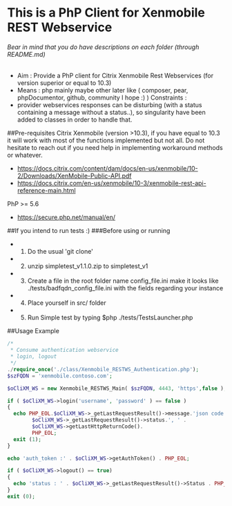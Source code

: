 # This is a PhP Client for Xenmobile REST Webservice
###### Bear in mind that you do have descriptions on each folder (through README.md)

- Aim : Provide a PhP client for Citrix Xenmobile Rest Webservices (for version superior or equal to 10.3)
- Means : php mainly maybe other later like ( composer, pear, phpDocumentor, github, community I hope :) )
Constraints :
- provider webservices responses can be disturbing (with a status containing a message without a status..),
  so singularity have been added to classes in order to handle that.

##Pre-requisites
Citrix Xenmobile (version >10.3), if you have equal to 10.3 it will work with most of the functions implemented but not all.
Do not hesitate to reach out if you need help in implementing workaround methods or whatever.
 - https://docs.citrix.com/content/dam/docs/en-us/xenmobile/10-2/Downloads/XenMobile-Public-API.pdf
 - https://docs.citrix.com/en-us/xenmobile/10-3/xenmobile-rest-api-reference-main.html

PhP >= 5.6
 - https://secure.php.net/manual/en/


##If you intend to run tests :)
###Before using or running
- 1) Do the usual 'git clone'
- 2) unzip simpletest_v1.1.0.zip to simpletest_v1
- 3) Create a file in the root folder name config_file.ini
   make it looks like ./tests/badfqdn_config_file.ini with the fields
   regarding your instance
- 4) Place yourself in src/ folder
- 5) Run Simple test by typing
  $php ./tests/TestsLauncher.php


##Usage Example
```php
/*
 * Consume authentication webservice
 * login, logout
 */
./require_once('./class/Xenmobile_RESTWS_Authentication.php');
$szFQDN = 'xenmobile.contoso.com';

$oCliXM_WS = new Xenmobile_RESTWS_Main( $szFQDN, 4443, 'https',false );

if ( $oCliXM_WS->login('username', 'password' ) == false )
{
  echo PHP_EOL.$oCliXM_WS->_getLastRequestResult()->message.'json code:'.
        $oCliXM_WS->_getLastRequestResult()->status.', ' .
        $oCliXM_WS->getLastHttpReturnCode().
        PHP_EOL;
  exit (1);
}

echo 'auth_token :' . $oCliXM_WS->getAuthToken() . PHP_EOL;

if ( $oCliXM_WS->logout() == true)
{
  echo 'status : ' . $oCliXM_WS->_getLastRequestResult()->Status . PHP_EOL;
}
exit (0);
```
